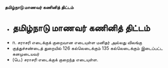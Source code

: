 **தமிழ்நாடு மாணவர் கணினித் திட்டம்**
- # தமிழ்நாடு மாணவர் கணினித் திட்டம்
- n. சராசரி எடைக்குக் குறைவான எடையுள்ள மனிதர் அல்லது விலங்கு
- குத்துச்சண்டைத் துறையில் 126 கல்லெடைக்கும் 135 கல்லெடைக்கும் இடைப்பட்ட கனமுடையவர்
- (பெ.) சராசரி எடைக்குக் குறைந்த எடையுள்ள.

